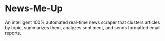 # News-Me-Up
An intelligent 100% automated real-time news scraper that clusters articles by topic, summarizes them, analyzes sentiment, and sends formatted email reports.
